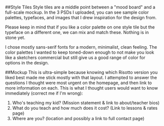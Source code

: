 ##Style Tiles
Style tiles are a middle point between a "mood board" and a full-scale mockup. In the 3 PSDs I uploaded, you can see sample color palettes, typefaces, and images that I drew inspiration for the design from.

Please keep in mind that if you like a color palette on one style tile but the typeface on a different one, we can mix and match these. Nothing is in stone yet.

I chose mostly sans-serif fonts for a modern, minimalist, clean feeling. The color palettes I wanted to keep toned-down enough to not make you look like a sketchers commercial but still give us a good range of color for options in the design.

##Mockup
This is ultra-simple because knowing which Risotto version you liked best made me stick mostly with that layout. I attempted to answer the questions I thought were most urgent on the homepage, and then link to more information on each. This is what I thought users would want to know immediately (correct me if I'm wrong):

1. Who's teaching my kid? (Mission statement & link to about/teacher bios)
2. What do you teach and how much does it cost? (Link to lessons & rates page)
3. Where are you? (location and possibly a link to full contact page)